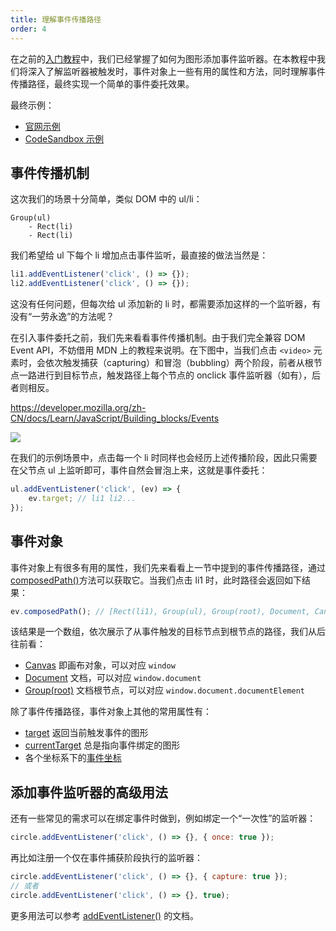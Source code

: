 ```yaml
---
title: 理解事件传播路径
order: 4
---
```


在之前的[入门教程](/zh/guide/chapter3)中，我们已经掌握了如何为图形添加事件监听器。在本教程中我们将深入了解监听器被触发时，事件对象上一些有用的属性和方法，同时理解事件传播路径，最终实现一个简单的事件委托效果。

最终示例：

- [官网示例](/zh/examples/event#delegate)
- [CodeSandbox 示例](https://codesandbox.io/s/jiao-cheng-shi-jian-wei-tuo-lq7wz?file=/index.js)

## 事件传播机制

这次我们的场景十分简单，类似 DOM 中的 ul/li：

```
Group(ul)
    - Rect(li)
    - Rect(li)
```

我们希望给 ul 下每个 li 增加点击事件监听，最直接的做法当然是：

```js
li1.addEventListener('click', () => {});
li2.addEventListener('click', () => {});
```

这没有任何问题，但每次给 ul 添加新的 li 时，都需要添加这样的一个监听器，有没有“一劳永逸”的方法呢？

在引入事件委托之前，我们先来看看事件传播机制。由于我们完全兼容 DOM Event API，不妨借用 MDN 上的教程来说明。在下图中，当我们点击 `<video>` 元素时，会依次触发捕获（capturing）和冒泡（bubbling）两个阶段，前者从根节点一路进行到目标节点，触发路径上每个节点的 onclick 事件监听器（如有），后者则相反。

<https://developer.mozilla.org/zh-CN/docs/Learn/JavaScript/Building_blocks/Events>

![](https://mdn.mozillademos.org/files/14075/bubbling-capturing.png)

在我们的示例场景中，点击每一个 li 时同样也会经历上述传播阶段，因此只需要在父节点 ul 上监听即可，事件自然会冒泡上来，这就是事件委托：

```js
ul.addEventListener('click', (ev) => {
    ev.target; // li1 li2...
});
```

## 事件对象

事件对象上有很多有用的属性，我们先来看看上一节中提到的事件传播路径，通过[composedPath()](/zh/api/event#composedpath)方法可以获取它。当我们点击 li1 时，此时路径会返回如下结果：

```js
ev.composedPath(); // [Rect(li1), Group(ul), Group(root), Document, Canvas];
```

该结果是一个数组，依次展示了从事件触发的目标节点到根节点的路径，我们从后往前看：

- [Canvas](/zh/api/canvas) 即画布对象，可以对应 `window`
- [Document](/zh/api/builtin-objects/document) 文档，可以对应 `window.document`
- [Group(root)](/zh/api/builtin-objects/document#documentelement) 文档根节点，可以对应 `window.document.documentElement`

除了事件传播路径，事件对象上其他的常用属性有：

- [target](/zh/api/event#target) 返回当前触发事件的图形
- [currentTarget](/zh/api/event#currenttarget) 总是指向事件绑定的图形
- 各个坐标系下的[事件坐标](/zh/api/event#canvasxy)

## 添加事件监听器的高级用法

还有一些常见的需求可以在绑定事件时做到，例如绑定一个“一次性”的监听器：

```js
circle.addEventListener('click', () => {}, { once: true });
```

再比如注册一个仅在事件捕获阶段执行的监听器：

```js
circle.addEventListener('click', () => {}, { capture: true });
// 或者
circle.addEventListener('click', () => {}, true);
```

更多用法可以参考 [addEventListener()](/zh/api/event#addeventlistener) 的文档。
